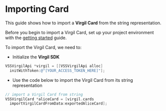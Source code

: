 # Importing Card

This guide shows how to import a **Virgil Card** from the string representation.

Before you begin to import a Virgil Card, set up your project environment with the [getting started](/docs/objectivec/guides/configuration/client.md) guide.


To import the Virgil Card, we need to:

- Initialize the **Virgil SDK**

```objectivec
VSSVirgilApi *virgil = [[VSSVirgilApi alloc]
  initWithToken:@"[YOUR_ACCESS_TOKEN_HERE]"];
```

- Use the code below to import the Virgil Card from its string representation

```objectivec
// import a Virgil Card from string
VSSVirgilCard *aliceCard = [virgil.cards
  importVirgilCardFromData:exportedAliceCard];
```
